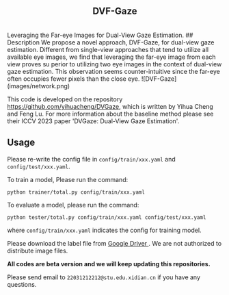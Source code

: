 <div align="center">

<h2> DVF-Gaze  </h2>
<br>
</div>
Leveraging the Far-eye Images for Dual-View Gaze Estimation.
## Description
We propose a novel approach, DVF-Gaze, for dual-view gaze estimation. Different from single-view approaches that tend to utilize all available eye images, we find that leveraging the far-eye image from each view proves su perior to utilizing two eye images in the context of dual-view gaze estimation. This observation seems counter-intuitive since the far-eye often occupies fewer pixels than the close eye.
![DVF-Gaze](images/network.png)

This code is developed on the repository https://github.com/yihuacheng/DVGaze, which is written by Yihua Cheng and Feng Lu. For more information about the baseline method please see their ICCV 2023 paper 'DVGaze: Dual-View Gaze Estimation'.

## Usage
Please re-write the config file in `config/train/xxx.yaml` and `config/test/xxx.yaml`.

To train a model, Please run the command:
```
python trainer/total.py config/train/xxx.yaml
```

To evaluate a model, please run the command:
```
python tester/total.py config/train/xxx.yaml config/test/xxx.yaml
```

where `config/train/xxx.yaml` indicates the config for training model.


Please download the label file from <a href='https://drive.google.com/drive/folders/16yt3xjkQzR_hA5EMFWQhrL-s2f3A3MKb?usp=sharing'> Google Driver </a>. We are not authorized to distribute image files. 

**All codes are beta version and we will keep updating this repositories.**

Please send email to `22031212212@stu.edu.xidian.cn` if you have any questions.
